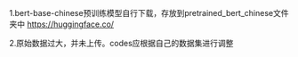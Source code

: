 1.bert-base-chinese预训练模型自行下载，存放到pretrained_bert_chinese文件夹中
https://huggingface.co/

2.原始数据过大，并未上传。codes应根据自己的数据集进行调整
